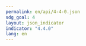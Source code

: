 ```yaml
---
permalink: en/api/4-4-0.json
sdg_goal: 4
layout: json_indicator
indicator: "4.4.0"
lang: en
---
```

